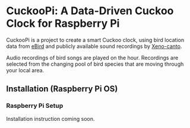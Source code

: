 CuckooPi: A Data-Driven Cuckoo Clock for Raspberry Pi
================

CuckooPi is a project to create a smart Cuckoo clock, using bird location data from [eBird](https://ebird.org/home) and publicly available sound recordings by [Xeno-canto](https://www.xeno-canto.org/).

Audio recordings of bird songs are played on the hour. Recordings are selected from the changing pool of bird species that are moving through your local area.

Installation (Raspberry Pi OS)
------------------------------

### Raspberry Pi Setup

Installation instruction coming soon.
